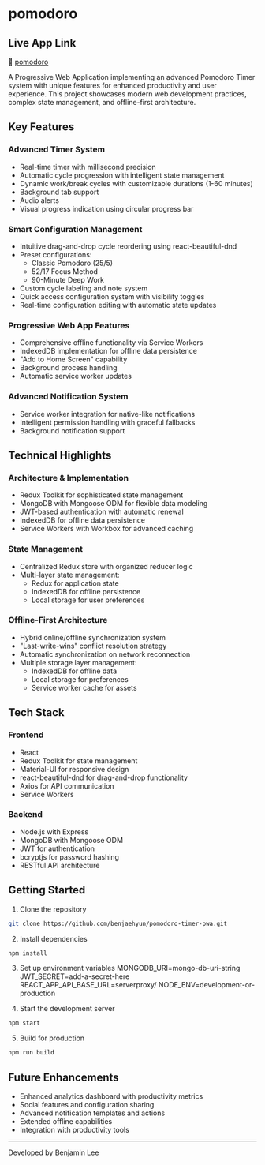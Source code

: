 # pomodoro

## Live App Link

🔗 [pomodoro](https://pomodoro-timer-nine-delta.vercel.app/)

A Progressive Web Application implementing an advanced Pomodoro Timer system with unique features for enhanced productivity and user experience. This project showcases modern web development practices, complex state management, and offline-first architecture.

## Key Features

### Advanced Timer System
- Real-time timer with millisecond precision
- Automatic cycle progression with intelligent state management
- Dynamic work/break cycles with customizable durations (1-60 minutes)
- Background tab support 
- Audio alerts
- Visual progress indication using circular progress bar

### Smart Configuration Management
- Intuitive drag-and-drop cycle reordering using react-beautiful-dnd
- Preset configurations:
  - Classic Pomodoro (25/5)
  - 52/17 Focus Method
  - 90-Minute Deep Work
- Custom cycle labeling and note system
- Quick access configuration system with visibility toggles
- Real-time configuration editing with automatic state updates

### Progressive Web App Features
- Comprehensive offline functionality via Service Workers
- IndexedDB implementation for offline data persistence
- "Add to Home Screen" capability
- Background process handling
- Automatic service worker updates

### Advanced Notification System
- Service worker integration for native-like notifications
- Intelligent permission handling with graceful fallbacks
- Background notification support

## Technical Highlights


### Architecture & Implementation
- Redux Toolkit for sophisticated state management
- MongoDB with Mongoose ODM for flexible data modeling
- JWT-based authentication with automatic renewal
- IndexedDB for offline data persistence
- Service Workers with Workbox for advanced caching


### State Management
- Centralized Redux store with organized reducer logic
- Multi-layer state management:
  - Redux for application state
  - IndexedDB for offline persistence
  - Local storage for user preferences

### Offline-First Architecture
- Hybrid online/offline synchronization system
- "Last-write-wins" conflict resolution strategy
- Automatic synchronization on network reconnection
- Multiple storage layer management:
  - IndexedDB for offline data
  - Local storage for preferences
  - Service worker cache for assets

## Tech Stack

### Frontend
- React 
- Redux Toolkit for state management
- Material-UI for responsive design
- react-beautiful-dnd for drag-and-drop functionality
- Axios for API communication
- Service Workers

### Backend
- Node.js with Express
- MongoDB with Mongoose ODM
- JWT for authentication
- bcryptjs for password hashing
- RESTful API architecture


## Getting Started

1. Clone the repository
```bash
git clone https://github.com/benjaehyun/pomodoro-timer-pwa.git
```

2. Install dependencies
```bash
npm install
```

3. Set up environment variables
MONGODB_URI=mongo-db-uri-string
JWT_SECRET=add-a-secret-here
REACT_APP_API_BASE_URL=serverproxy/
NODE_ENV=development-or-production

4. Start the development server
```bash
npm start
```

5. Build for production
```bash
npm run build
```

## Future Enhancements
- Enhanced analytics dashboard with productivity metrics
- Social features and configuration sharing
- Advanced notification templates and actions
- Extended offline capabilities
- Integration with productivity tools



---

Developed by Benjamin Lee

